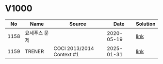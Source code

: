 # V1000

| No| Name| Source| Date| Solution|
|--|--|--|--|--|
|1158| 요세푸스 문제| | 2020-05-19 | [link](./1158/README.md)|
|1159| TRENER| COCI 2013/2014 Context #1 | 2025-01-31 | [link](./1159/README.md)|

